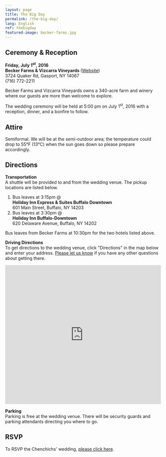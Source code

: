 ```yaml
---
layout: page
title: The Big Day
permalink: /the-big-day/
lang: English
ref: thebigday
featured-image: becker-farms.jpg
---
```


<h2>Ceremony &amp; Reception</h2>
<strong>Friday, July 1<sup>st</sup>, 2016</strong><br />
<strong>Becker Farms &amp; Vizcarra Vineyards </strong>(<a href="http://www.beckerfarms.com" target="_blank">Website</a>)<br />
3724 Quaker Rd, Gasport, NY 14067<br />
(716) 772-2211

Becker Farms and Vizcarra Vineyards owns a 340-acre farm and winery where our guests are more than welcome to explore.

The wedding ceremony will be held at 5:00 pm on July 1<sup>st</sup>, 2016 with a reception, dinner, and a bonfire to follow.
<h2>Attire</h2>
Semiformal. We will be at the semi-outdoor area; the temperature could drop to 55°F (13°C) when the sun goes down so please prepare accordingly.

<h2>Directions</h2>
<strong>Transportation</strong><br />
A shuttle will be provided to and from the wedding venue. The pickup locations are listed below.
<ol>
 	<li>Bus leaves at 3:15pm @<br />
    <strong>Holiday Inn Express &amp; Suites Buffalo Downtown</strong><br />
601 Main Street, Buffalo, NY 14203</li>
 	<li>Bus leaves at 3:30pm @<br />
    <strong>Holiday Inn Buffalo-Downtown</strong><br />
620 Delaware Avenue, Buffalo, NY 14202</li>
</ol>
Bus leaves from Becker Farms at 10:30pm for the two hotels listed above.

<strong>Driving Directions</strong><br />
To get directions to the wedding venue, click "Directions" in the map below and enter your address. <a href="/contact/">Please let us know</a> if you have any other questions about getting there.

<iframe style="border: 0;" src="https://www.google.com/maps/embed?pb=!1m14!1m8!1m3!1d11629.124728166677!2d-78.559519!3d43.224564!3m2!1i1024!2i768!4f13.1!3m3!1m2!1s0x0%3A0x30ded2bdd4090dae!2sBecker+Farms+%26+Vizcarra+Vineyards!5e0!3m2!1sen!2sus!4v1434073959122" width="100%" height="450" frameborder="0"></iframe>

<strong>Parking</strong><br />
Parking is free at the wedding venue. There will be security guards and parking attendants directing you where to go.

<h2>RSVP</h2>
To RSVP the Chenchichs' wedding, <a href="/rsvp/">please click here</a>.
